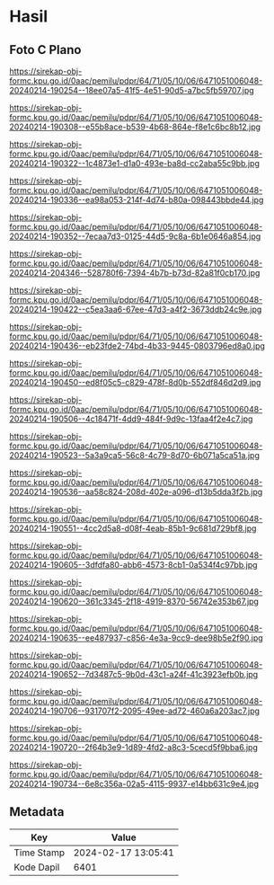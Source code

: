# Hasil

## Foto C Plano

https://sirekap-obj-formc.kpu.go.id/0aac/pemilu/pdpr/64/71/05/10/06/6471051006048-20240214-190254--18ee07a5-41f5-4e51-90d5-a7bc5fb59707.jpg

https://sirekap-obj-formc.kpu.go.id/0aac/pemilu/pdpr/64/71/05/10/06/6471051006048-20240214-190308--e55b8ace-b539-4b68-864e-f8e1c6bc8b12.jpg

https://sirekap-obj-formc.kpu.go.id/0aac/pemilu/pdpr/64/71/05/10/06/6471051006048-20240214-190322--1c4873e1-d1a0-493e-ba8d-cc2aba55c9bb.jpg

https://sirekap-obj-formc.kpu.go.id/0aac/pemilu/pdpr/64/71/05/10/06/6471051006048-20240214-190336--ea98a053-214f-4d74-b80a-098443bbde44.jpg

https://sirekap-obj-formc.kpu.go.id/0aac/pemilu/pdpr/64/71/05/10/06/6471051006048-20240214-190352--7ecaa7d3-0125-44d5-9c8a-6b1e0646a854.jpg

https://sirekap-obj-formc.kpu.go.id/0aac/pemilu/pdpr/64/71/05/10/06/6471051006048-20240214-204346--528780f6-7394-4b7b-b73d-82a81f0cb170.jpg

https://sirekap-obj-formc.kpu.go.id/0aac/pemilu/pdpr/64/71/05/10/06/6471051006048-20240214-190422--c5ea3aa6-67ee-47d3-a4f2-3673ddb24c9e.jpg

https://sirekap-obj-formc.kpu.go.id/0aac/pemilu/pdpr/64/71/05/10/06/6471051006048-20240214-190436--eb23fde2-74bd-4b33-9445-0803796ed8a0.jpg

https://sirekap-obj-formc.kpu.go.id/0aac/pemilu/pdpr/64/71/05/10/06/6471051006048-20240214-190450--ed8f05c5-c829-478f-8d0b-552df846d2d9.jpg

https://sirekap-obj-formc.kpu.go.id/0aac/pemilu/pdpr/64/71/05/10/06/6471051006048-20240214-190506--4c18471f-4dd9-484f-9d9c-13faa4f2e4c7.jpg

https://sirekap-obj-formc.kpu.go.id/0aac/pemilu/pdpr/64/71/05/10/06/6471051006048-20240214-190523--5a3a9ca5-56c8-4c79-8d70-6b071a5ca51a.jpg

https://sirekap-obj-formc.kpu.go.id/0aac/pemilu/pdpr/64/71/05/10/06/6471051006048-20240214-190536--aa58c824-208d-402e-a096-d13b5dda3f2b.jpg

https://sirekap-obj-formc.kpu.go.id/0aac/pemilu/pdpr/64/71/05/10/06/6471051006048-20240214-190551--4cc2d5a8-d08f-4eab-85b1-9c681d729bf8.jpg

https://sirekap-obj-formc.kpu.go.id/0aac/pemilu/pdpr/64/71/05/10/06/6471051006048-20240214-190605--3dfdfa80-abb6-4573-8cb1-0a534f4c97bb.jpg

https://sirekap-obj-formc.kpu.go.id/0aac/pemilu/pdpr/64/71/05/10/06/6471051006048-20240214-190620--361c3345-2f18-4919-8370-56742e353b67.jpg

https://sirekap-obj-formc.kpu.go.id/0aac/pemilu/pdpr/64/71/05/10/06/6471051006048-20240214-190635--ee487937-c856-4e3a-9cc9-dee98b5e2f90.jpg

https://sirekap-obj-formc.kpu.go.id/0aac/pemilu/pdpr/64/71/05/10/06/6471051006048-20240214-190652--7d3487c5-9b0d-43c1-a24f-41c3923efb0b.jpg

https://sirekap-obj-formc.kpu.go.id/0aac/pemilu/pdpr/64/71/05/10/06/6471051006048-20240214-190706--931707f2-2095-49ee-ad72-460a6a203ac7.jpg

https://sirekap-obj-formc.kpu.go.id/0aac/pemilu/pdpr/64/71/05/10/06/6471051006048-20240214-190720--2f64b3e9-1d89-4fd2-a8c3-5cecd5f9bba6.jpg

https://sirekap-obj-formc.kpu.go.id/0aac/pemilu/pdpr/64/71/05/10/06/6471051006048-20240214-190734--6e8c356a-02a5-4115-9937-e14bb631c9e4.jpg


## Metadata

| Key        | Value               |
| ---------- | ------------------- |
| Time Stamp | 2024-02-17 13:05:41 |
| Kode Dapil | 6401                |



